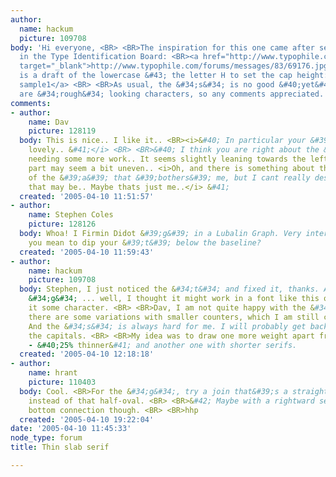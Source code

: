 ```yaml
---
author:
  name: hackum
  picture: 109708
body: 'Hi everyone, <BR> <BR>The inspiration for this one came after seeing a scan
  in the Type Identification Board: <BR><a href="http://www.typophile.com/forums/messages/83/69176.jpg"
  target="_blank">http://www.typophile.com/forums/messages/83/69176.jpg</a> <BR> <BR>Here
  is a draft of the lowercase &#43; the letter H to set the cap height: <BR><a href="http://www.hackum.com/fonts/test1.gif">
  sample1</a> <BR> <BR>As usual, the &#34;s&#34; is no good &#40;yet&#41; and there
  are &#34;rough&#34; looking characters, so any comments appreciated. <BR> <BR>Thanks,'
comments:
- author:
    name: Dav
    picture: 128119
  body: This is nice.. I like it.. <BR><i>&#40; In particular your &#39;g&#39; is
    lovely.. &#41;</i> <BR> <BR>&#40; I think you are right about the &#39;s&#39;
    needing some more work.. It seems slightly leaning towards the left, and the middle
    part may seem a bit uneven.. <i>Oh, and there is something about the lower part
    of the &#39;a&#39; that &#39;bothers&#39; me, but I cant really describe what
    that may be.. Maybe thats just me..</i> &#41;
  created: '2005-04-10 11:51:57'
- author:
    name: Stephen Coles
    picture: 128126
  body: Whoa! I Firmin Didot &#39;g&#39; in a Lubalin Graph. Very interesting. <BR>Did
    you mean to dip your &#39;t&#39; below the baseline?
  created: '2005-04-10 11:59:43'
- author:
    name: hackum
    picture: 109708
  body: Stephen, I just noticed the &#34;t&#34; and fixed it, thanks. As for the Didot&#39;s
    &#34;g&#34; ... well, I thought it might work in a font like this one and give
    it some character. <BR> <BR>Dav, I am not quite happy with the &#34;a&#34; either,
    there are some variations with smaller counters, which I am still considering.
    And the &#34;s&#34; is always hard for me. I will probably get back to it afer
    the capitals. <BR> <BR>My idea was to draw one more weight apart from this one
    - &#40;25% thinner&#41; and another one with shorter serifs.
  created: '2005-04-10 12:18:18'
- author:
    name: hrant
    picture: 110403
  body: Cool. <BR>For the &#34;g&#34;, try a join that&#39;s a straight vertical&#42;
    instead of that half-oval. <BR> <BR>&#42; Maybe with a rightward serif at the
    bottom connection though. <BR> <BR>hhp
  created: '2005-04-10 19:22:04'
date: '2005-04-10 11:45:33'
node_type: forum
title: Thin slab serif

---
```

